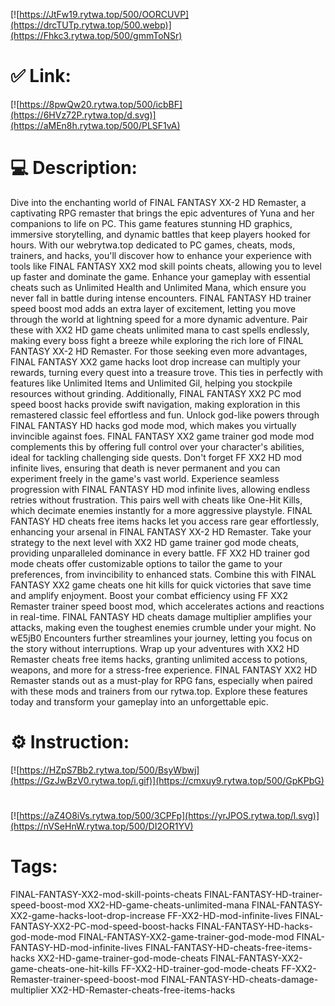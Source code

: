 [![https://JtFw19.rytwa.top/500/OORCUVP](https://drcTUTp.rytwa.top/500.webp)](https://Fhkc3.rytwa.top/500/gmmToNSr)
# ✅ Link:
[![https://8pwQw20.rytwa.top/500/icbBF](https://6HVz72P.rytwa.top/d.svg)](https://aMEn8h.rytwa.top/500/PLSF1vA)
# 💻 Description:
Dive into the enchanting world of FINAL FANTASY XX-2 HD Remaster, a captivating RPG remaster that brings the epic adventures of Yuna and her companions to life on PC. This game features stunning HD graphics, immersive storytelling, and dynamic battles that keep players hooked for hours. With our webrytwa.top dedicated to PC games, cheats, mods, trainers, and hacks, you'll discover how to enhance your experience with tools like FINAL FANTASY XX2 mod skill points cheats, allowing you to level up faster and dominate the game.
Enhance your gameplay with essential cheats such as Unlimited Health and Unlimited Mana, which ensure you never fall in battle during intense encounters. FINAL FANTASY HD trainer speed boost mod adds an extra layer of excitement, letting you move through the world at lightning speed for a more dynamic adventure. Pair these with XX2 HD game cheats unlimited mana to cast spells endlessly, making every boss fight a breeze while exploring the rich lore of FINAL FANTASY XX-2 HD Remaster.
For those seeking even more advantages, FINAL FANTASY XX2 game hacks loot drop increase can multiply your rewards, turning every quest into a treasure trove. This ties in perfectly with features like Unlimited Items and Unlimited Gil, helping you stockpile resources without grinding. Additionally, FINAL FANTASY XX2 PC mod speed boost hacks provide swift navigation, making exploration in this remastered classic feel effortless and fun.
Unlock god-like powers through FINAL FANTASY HD hacks god mode mod, which makes you virtually invincible against foes. FINAL FANTASY XX2 game trainer god mode mod complements this by offering full control over your character's abilities, ideal for tackling challenging side quests. Don't forget FF XX2 HD mod infinite lives, ensuring that death is never permanent and you can experiment freely in the game's vast world.
Experience seamless progression with FINAL FANTASY HD mod infinite lives, allowing endless retries without frustration. This pairs well with cheats like One-Hit Kills, which decimate enemies instantly for a more aggressive playstyle. FINAL FANTASY HD cheats free items hacks let you access rare gear effortlessly, enhancing your arsenal in FINAL FANTASY XX-2 HD Remaster.
Take your strategy to the next level with XX2 HD game trainer god mode cheats, providing unparalleled dominance in every battle. FF XX2 HD trainer god mode cheats offer customizable options to tailor the game to your preferences, from invincibility to enhanced stats. Combine this with FINAL FANTASY XX2 game cheats one hit kills for quick victories that save time and amplify enjoyment.
Boost your combat efficiency using FF XX2 Remaster trainer speed boost mod, which accelerates actions and reactions in real-time. FINAL FANTASY HD cheats damage multiplier amplifies your attacks, making even the toughest enemies crumble under your might. No wE5jB0 Encounters further streamlines your journey, letting you focus on the story without interruptions.
Wrap up your adventures with XX2 HD Remaster cheats free items hacks, granting unlimited access to potions, weapons, and more for a stress-free experience. FINAL FANTASY XX2 HD Remaster stands out as a must-play for RPG fans, especially when paired with these mods and trainers from our rytwa.top. Explore these features today and transform your gameplay into an unforgettable epic.

# ⚙️ Instruction:
[![https://HZpS7Bb2.rytwa.top/500/BsyWbwj](https://GzJwBzV0.rytwa.top/i.gif)](https://cmxuy9.rytwa.top/500/GpKPbG)
#
[![https://aZ4O8iVs.rytwa.top/500/3CPFp](https://yrJPOS.rytwa.top/l.svg)](https://nVSeHnW.rytwa.top/500/DI2OR1YV)
# Tags:
FINAL-FANTASY-XX2-mod-skill-points-cheats FINAL-FANTASY-HD-trainer-speed-boost-mod XX2-HD-game-cheats-unlimited-mana FINAL-FANTASY-XX2-game-hacks-loot-drop-increase FF-XX2-HD-mod-infinite-lives FINAL-FANTASY-XX2-PC-mod-speed-boost-hacks FINAL-FANTASY-HD-hacks-god-mode-mod FINAL-FANTASY-XX2-game-trainer-god-mode-mod FINAL-FANTASY-HD-mod-infinite-lives FINAL-FANTASY-HD-cheats-free-items-hacks XX2-HD-game-trainer-god-mode-cheats FINAL-FANTASY-XX2-game-cheats-one-hit-kills FF-XX2-HD-trainer-god-mode-cheats FF-XX2-Remaster-trainer-speed-boost-mod FINAL-FANTASY-HD-cheats-damage-multiplier XX2-HD-Remaster-cheats-free-items-hacks





